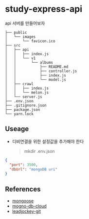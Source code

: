 # study-express-api

api 서버를 만들어보자

```zh
├── public
│   └── images
│       └── favicon.ico
├── src
│   ├── api
│   │   ├── index.js
│   │   └── v1
│   │       └── albums
│   │           ├── README.md
│   │           ├── controller.js
│   │           ├── index.js
│   │           └── model.js
│   ├── crawl
│   │   ├── index.js
│   │   └── melon.js
│   └── server.js
├── .env.json
├── .gitignore.json
├── package.json
└── yarn.lock
```

## Useage

- 디비연결을 위한 설정값을 추가해야 한다
  > mkdir .env.json

```json
{
  "port": 3500,
  "dbUrl": "mongoDB uri"
}
```

## References

- [mongoose](https://mongoosejs.com/docs/api/model.html)
- [mogno-db-cloud](https://cloud.mongodb.com/v2/5ddf61739ccf64c3b3b8f381#metrics/replicaSet/5ddf651bff7a253ea63f6ecb/explorer/test/albums/find)
- [leadjockey-git](https://github.com/LeadJockey/api-vote)
